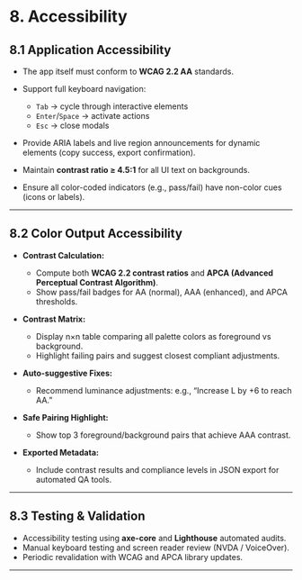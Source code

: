 # 8. Accessibility

## **8.1 Application Accessibility**

* The app itself must conform to **WCAG 2.2 AA** standards.
* Support full keyboard navigation:

  * `Tab` → cycle through interactive elements
  * `Enter`/`Space` → activate actions
  * `Esc` → close modals
* Provide ARIA labels and live region announcements for dynamic elements (copy success, export confirmation).
* Maintain **contrast ratio ≥ 4.5:1** for all UI text on backgrounds.
* Ensure all color-coded indicators (e.g., pass/fail) have non-color cues (icons or labels).

---

## **8.2 Color Output Accessibility**

* **Contrast Calculation:**

  * Compute both **WCAG 2.2 contrast ratios** and **APCA (Advanced Perceptual Contrast Algorithm)**.
  * Show pass/fail badges for AA (normal), AAA (enhanced), and APCA thresholds.
* **Contrast Matrix:**

  * Display n×n table comparing all palette colors as foreground vs background.
  * Highlight failing pairs and suggest closest compliant adjustments.
* **Auto-suggestive Fixes:**

  * Recommend luminance adjustments: e.g., “Increase L by +6 to reach AA.”
* **Safe Pairing Highlight:**

  * Show top 3 foreground/background pairs that achieve AAA contrast.
* **Exported Metadata:**

  * Include contrast results and compliance levels in JSON export for automated QA tools.

---

## **8.3 Testing & Validation**

* Accessibility testing using **axe-core** and **Lighthouse** automated audits.
* Manual keyboard testing and screen reader review (NVDA / VoiceOver).
* Periodic revalidation with WCAG and APCA library updates.


---
